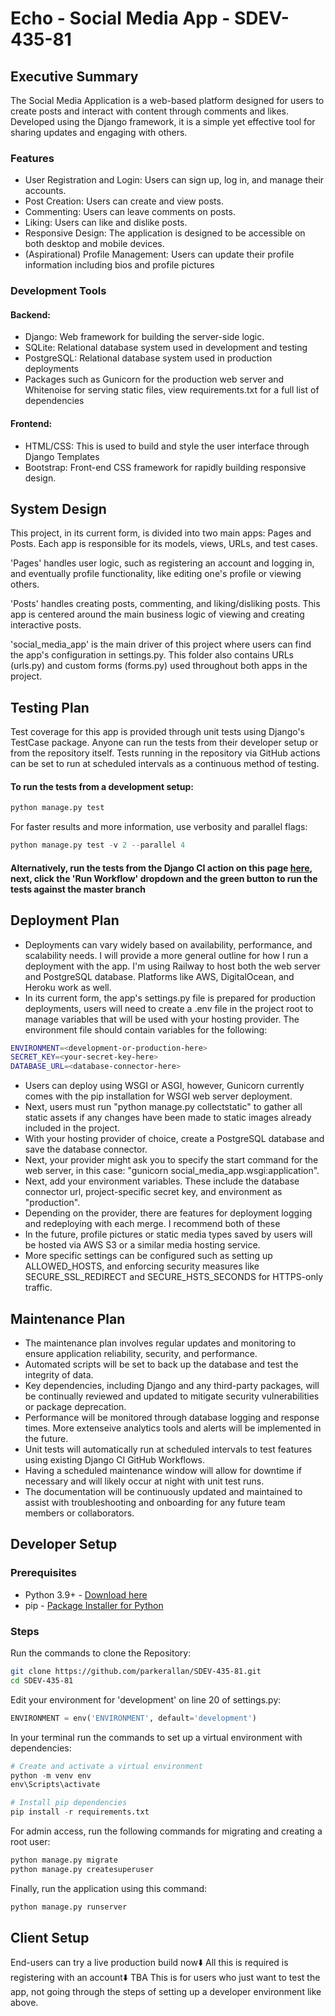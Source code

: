 # Echo - Social Media App - SDEV-435-81
## Executive Summary
The Social Media Application is a web-based platform designed for users to create posts and interact with content through comments and likes. Developed using the Django framework, it is a simple yet effective tool for sharing updates and engaging with others.

### Features
- User Registration and Login: Users can sign up, log in, and manage their accounts.
- Post Creation: Users can create and view posts.
- Commenting: Users can leave comments on posts.
- Liking: Users can like and dislike posts.
- Responsive Design: The application is designed to be accessible on both desktop and mobile devices.
- (Aspirational) Profile Management: Users can update their profile information including bios and profile pictures 

### Development Tools
#### Backend:
- Django: Web framework for building the server-side logic.
- SQLite: Relational database system used in development and testing
- PostgreSQL: Relational database system used in production deployments
- Packages such as Gunicorn for the production web server and Whitenoise for serving static files, view requirements.txt for a full list of dependencies

#### Frontend:
- HTML/CSS: This is used to build and style the user interface through Django Templates
- Bootstrap: Front-end CSS framework for rapidly building responsive design.

## System Design
This project, in its current form, is divided into two main apps: Pages and Posts. Each app is responsible for its models, views, URLs, and test cases. 

'Pages' handles user logic, such as registering an account and logging in, and eventually profile functionality, like editing one's profile or viewing others. 

'Posts' handles creating posts, commenting, and liking/disliking posts. This app is centered around the main business logic of viewing and creating interactive posts. 

'social_media_app' is the main driver of this project where users can find the app's configuration in settings.py. This folder also contains URLs (urls.py) and custom forms (forms.py) used throughout both apps in the project.
## Testing Plan
Test coverage for this app is provided through unit tests using Django's TestCase package. Anyone can run the tests from their developer setup or from the repository itself. Tests running in the repository via GitHub actions can be set to run at scheduled intervals as a continuous method of testing.
#### To run the tests from a development setup:
```python 
python manage.py test
```
For faster results and more information, use verbosity and parallel flags:
```python 
python manage.py test -v 2 --parallel 4
```
#### Alternatively, run the tests from the Django CI action on this page [here](https://github.com/parkerallan/SDEV-435-81/actions/workflows/django.yml), next, click the 'Run Workflow' dropdown and the green button to run the tests against the master branch
## Deployment Plan
- Deployments can vary widely based on availability, performance, and scalability needs. I will provide a more general outline for how I run a deployment with the app. I'm using Railway to host both the web server and PostgreSQL database. Platforms like AWS, DigitalOcean, and Heroku work as well.
- In its current form, the app's settings.py file is prepared for production deployments, users will need to create a .env file in the project root to manage variables that will be used with your hosting provider. The environment file should contain variables for the following:
```bash 
ENVIRONMENT=<development-or-production-here>
SECRET_KEY=<your-secret-key-here>
DATABASE_URL=<database-connector-here>
```
- Users can deploy using WSGI or ASGI, however, Gunicorn currently comes with the pip installation for WSGI web server deployment.
- Next, users must run "python manage.py collectstatic" to gather all static assets if any changes have been made to static images already included in the project.
- With your hosting provider of choice, create a PostgreSQL database and save the database connector.
- Next, your provider might ask you to specify the start command for the web server, in this case: "gunicorn social_media_app.wsgi:application".
- Next, add your environment variables. These include the database connector url, project-specific secret key, and environment as "production".
- Depending on the provider, there are features for deployment logging and redeploying with each merge. I recommend both of these
- In the future, profile pictures or static media types saved by users will be hosted via AWS S3 or a similar media hosting service.
- More specific settings can be configured such as setting up ALLOWED_HOSTS, and enforcing security measures like SECURE_SSL_REDIRECT and SECURE_HSTS_SECONDS for HTTPS-only traffic.
## Maintenance Plan
- The maintenance plan involves regular updates and monitoring to ensure application reliability, security, and performance.
- Automated scripts will be set to back up the database and test the integrity of data. 
- Key dependencies, including Django and any third-party packages, will be continually reviewed and updated to mitigate security vulnerabilities or package deprecation.
- Performance will be monitored through database logging and response times. More extenseive analytics tools and alerts will be implemented in the future.
- Unit tests will automatically run at scheduled intervals to test features using existing Django CI GitHub Workflows.
- Having a scheduled maintenance window will allow for downtime if necessary and will likely occur at night with unit test runs.
- The documentation will be continuously updated and maintained to assist with troubleshooting and onboarding for any future team members or collaborators.
## Developer Setup

### Prerequisites
- Python 3.9+ - [Download here](https://www.python.org/downloads/)
- pip - [Package Installer for Python](https://pip.pypa.io/en/stable/installation/)

### Steps
Run the commands to clone the Repository:
```bash
git clone https://github.com/parkerallan/SDEV-435-81.git
cd SDEV-435-81
```
Edit your environment for 'development' on line 20 of settings.py:
```python
ENVIRONMENT = env('ENVIRONMENT', default='development')
```
In your terminal run the commands to set up a virtual environment with dependencies:
```python
# Create and activate a virtual environment
python -m venv env
env\Scripts\activate

# Install pip dependencies
pip install -r requirements.txt
```
For admin access, run the following commands for migrating and creating a root user:
```python 
python manage.py migrate
python manage.py createsuperuser
```
Finally, run the application using this command:
```python 
python manage.py runserver
```
## Client Setup
End-users can try a live production build now⬇️ All this is required is registering with an account⬇️
TBA
This is for users who just want to test the app, not going through the steps of setting up a developer environment like above.
